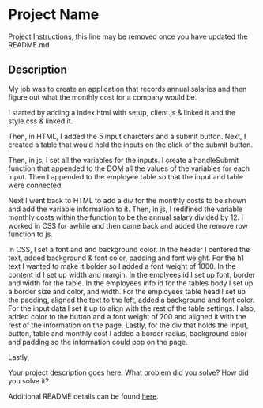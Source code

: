 # Project Name

[Project Instructions](./INSTRUCTIONS.md), this line may be removed once you have updated the README.md

## Description

My job was to create an application that records annual salaries and then figure out what the monthly cost for a company would be. 

I started by adding a index.html with setup, client.js & linked it and the style.css & linked it. 

Then, in HTML, I added the 5 input charcters and a submit button. Next, I created a table that would hold the inputs on the click of the submit button. 

Then, in js, I set all the variables for the inputs. I create a handleSubmit function that appended to the DOM all the values of the variables for each input. Then I appended to the employee table so that the input and table were connected.

Next I went back to HTML to add a div for the monthly costs to be shown and add the variable information to it. Then, in js, I redifined the variable monthly costs within the function to be the annual salary divided by 12. I worked in CSS for awhile and then came back and added the remove row function to js.

In CSS, I set a font and and background color. In the header I centered the text, added background & font color, padding and font weight. For the h1 text I wanted to make it bolder so I added a font weight of 1000. In the content id I set up width and margin. In the emplyees id I set up font, border and width for the table. In the employees info id for the tables body I set up a border size and color, and width. For the employees table head I set up the padding, aligned the text to the left, added a background and font color. For the input data I set it up to align with the rest of the table settings. I also, added color to the button and a font weight of 700 and aligned it with the rest of the information on the page. Lastly, for the div that holds the input, button, table and monthly cost I added a border radius, background color and padding so the information could pop on the page.  

Lastly,

Your project description goes here. What problem did you solve? How did you solve it?

Additional README details can be found [here](https://github.com/PrimeAcademy/readme-template/blob/master/README.md).
